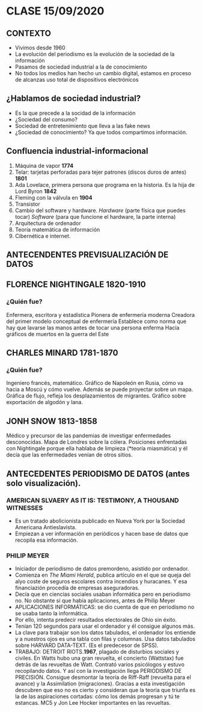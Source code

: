 # CLASE 15/09/2020

## CONTEXTO

- Vivimos desde 1960
- La evolución del periodismo es la evolución de la sociedad de la información
- Pasamos de sociedad industrial a la de conocimiento
- No todos los medios han hecho un cambio digital, estamos en proceso de alcanzas uso total de dispositivos electrónicos

## ¿Hablamos de sociedad industrial?

- Es la que precede a la socidad de la información
- ¿Sociedad del consumo?
- Sociedad de entretenimiento que lleva a las fake news
- ¿Sociedad de conocimiento? Ya que todos compartimos información.

## Confluencia industrial-informacional

1. Máquina de vapor **1774**
2. Telar: tarjetas perforadas para tejer patrones (discos duros de antes) **1801**
3. Ada Lovelace, primera persona que programa en la historia. Es la hija de Lord Byron **1842**
4. Fleming con la válvula en **1904**
5. Transistor
6. Cambio del software y hardware. *Hardware* (parte física que puedes tocar) *Software* (para que funcione el hardware, la parte interna)
7. Arquitectura de ordenador
8. Teoría matemática de información
9. Cibernética e internet. 

## ANTECENDENTES PREVISUALIZACIÓN DE DATOS

## FLORENCE NIGHTINGALE 1820-1910

### ¿Quién fue?
Enfermera, escritora y estadística
Pionera de enfermería moderna
Creadora del primer modelo conceptual de enfermería
Establece como norma que hay que lavarse las manos antes de tocar una persona enferma
Hacía gráficos de muertos en la guerra del Este 

## CHARLES MINARD 1781-1870

### ¿Quién fue?
Ingeniero francés, matemático. 
Gráfico de Napoleón en Rusia, cómo va hacia a Moscú y cómo vuelve. Además se puede proyectar sobre un mapa. 
Gráfica de flujo, refleja los desplazamientos de migrantes. 
Gráfico sobre exportación de algodón y lana. 

## JONH SNOW 1813-1858
Médico y precursor de las pandemias de investigar enfermedades desconocidas. 
Mapa de Londres sobre la cólera.
Posiciones enfrentadas con Nightingale porque ella hablaba de limpieza (*teoría miasmática) y él decía que las enfermedades venían de otros sitios. 

## ANTECEDENTES PERIODISMO DE DATOS (antes solo visualización).

### AMERICAN SLVAERY AS IT IS: TESTIMONY, A THOUSAND WITNESSES
- Es un tratado abolicionista publicado en Nueva York por la Sociedad Americana Antieslavista.
- Empiezan a ver información en periódicos y hacen base de datos que recopila esa información. 

### PHILIP MEYER

- Iniciador de periodismo de datos premordeno, asistido por ordenador. 
- Comienza en *The Miami Herald*, publica artículo en el que se queja del alyo coste de seguros escolares contra incendios y huracanes. Y esa financiazión procedía de empresas aseguradoras. 
- Decía que en ciencias sociales usaban informática pero en periodismo no. No obstante sí que había aplicaciones, antes de Philip Meyer
- APLICACIONES INFORMÁTICAS: se dio cuenta de que en periodismo no se usaba tanto la informática. 
- Por ello, intenta predecir resultados electorales de Ohio sin éxito.
- Tenían 120 segundos para usar el ordenador y él consigue algunos más. 
- La clave para trabajar son los datos tabulados, el ordenador los entiende y a nuestros ojos es una tabla con filas y columnas. Usa datos tabulados sobre HARVARD DATA-TEXT. (Es el predecesor de SPSS).
- TRABAJO: DETROIT RIOTS.**1967**, plagado de disturbios sociales y civiles. 
En Watts hubo una gran revuelta, el concierto (Wattstax) fue detrás de las revueltas de Watt.
Contrató varios psicólogos y estuvo recopilando datos. Y así con la investigación llega PERIODISMO DE PRECISIÓN. 
Consigue desmontar la teoría de Riff-Raff (revuelta para el avance) y la Assimilation (migraciones). Gracias a esta investigación descubren que eso no es cierto y consideran que la teoría que triunfa es la de las aspiraciones cortadas: cómo los demás progresan y tú te estancas. 
MC5 y Jon Lee Hocker importantes en las revueltas. 



